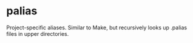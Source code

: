 # palias
Project-specific aliases. Similar to Make, but recursively looks up .palias files in upper directories.
